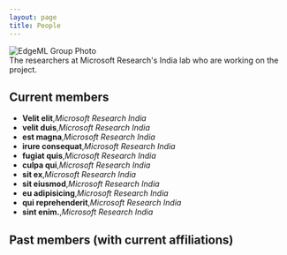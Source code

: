 ```yaml
---
layout: page
title: People
---
```


<div class='image-with-caption-container'>
  <img class='image-with-caption-image' src="{{ site.baseurl}}/img/group_prateek.jpg" alt="EdgeML Group Photo" title="The researchers at Microsoft’s India lab who are working on the project.">
  <div class='image-with-caption-caption'>The researchers at Microsoft Research's India lab who are working on the project.</div>
</div>

## Current members
- <b>Velit elit</b>,<i>Microsoft Research India</i>
- <b>velit duis</b>,<i>Microsoft Research India</i>
- <b>est magna</b>,<i>Microsoft Research India</i>
- <b>irure consequat</b>,<i>Microsoft Research India</i>
- <b>fugiat quis</b>,<i>Microsoft Research India</i>
- <b>culpa qui</b>,<i>Microsoft Research India</i>
- <b>sit ex</b>,<i>Microsoft Research India</i>
- <b>sit eiusmod</b>,<i>Microsoft Research India</i>
- <b>eu adipisicing</b>,<i>Microsoft Research India</i>
- <b>qui reprehenderit</b>,<i>Microsoft Research India</i>
- <b>sint enim.</b>,<i>Microsoft Research India</i>
## Past members (with current affiliations)
